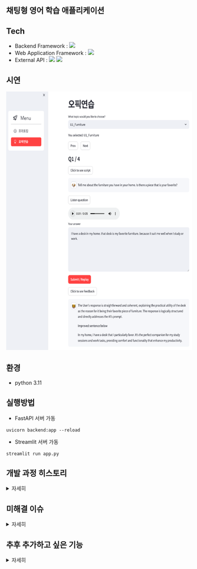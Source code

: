 ## 채팅형 영어 학습 애플리케이션

## Tech

- Backend Framework : <img src="https://img.shields.io/badge/fastapi-009688.svg?style=for-the-badge&logo=fastapi&logoColor=white">
- Web Application Framework : <img src="https://img.shields.io/badge/Streamlit-FF4B4B.svg?style=for-the-badge&logo=streamlit&logoColor=white">
- External API : <img src="https://img.shields.io/badge/OpenAI-412991.svg?style=for-the-badge&logo=OpenAI&logoColor=white"> <img src="https://img.shields.io/badge/LangChain-1C3C3C.svg?style=for-the-badge&logo=LangChain&logoColor=white">

## 시연

<img src="assets/opic_practice_demo.png" width="700" height="700" alt="error1">

## 환경
- python 3.11

## 실행방법
- FastAPI 서버 가동
```commandline
uvicorn backend:app --reload
```

- Streamlit 서버 가동
```commandline
streamlit run app.py
```

## 개발 과정 히스토리
<details>
    <summary>자세히</summary>

<!-- summary 아래 한칸 공백 두고 내용 삽입 -->
### 3/19
- Feedback AI 추가
- 문장 문법, 자연스러움 체크 버튼추가
- 자동재생이 안될 때가 있음 문장 2개까지는 잘되다가 3번째 버튼 누르면 자동재생이 안됐는데, (with st.chat_message("assistant"):로 묶었더니 해결됨)

### 3/20
- Replay 버튼 추가
- Feedback AI 마이크 & 채팅창 추가 (사용자가 직접 타이핑할 수 있도록)

### 3/25
- LLM이 준 영어 쉽게 설명해주는 버튼(영어로 말하도록 tts사용)

### 3/26
- tts api 백엔드에서 진행하도록 수정

### 4/11
- 히스토리 가리기 업데이트

### 4/12
- 오픽연습 탭, 페이지네이션, 재생기, textarea 및 버튼 추가

### 4/13
- 오픽연습 탭, 토픽선택해서 데이터  화면으로 가져오기 구현완료
- 스크립트 가리기 버튼 추가
- tts 구현 및 피드백 AI 구현완료
</details>

## 미해결 이슈
<details>
    <summary>자세히</summary>

<!-- summary 아래 한칸 공백 두고 내용 삽입 -->

- 페이지에 따라 음성파일 이름 저장해서, 이미 있으면 TTS API 또 요청하지 않도록하기

- 작성한 글이 자동 저장이 잘 안되는 것 같다. 한번은 저장되고 한번은 저장이 안되는 이슈가 있음
</details>

## 추후 추가하고 싶은 기능
<details>
    <summary>자세히</summary>

<!-- summary 아래 한칸 공백 두고 내용 삽입 -->
- 대화 히스토리를 보고 전체적인 평가 및 피드백해주는 기능
</details>